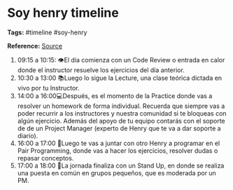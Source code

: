 # Soy henry timeline

**Tags:** #timeline #soy-henry

**Reference:** [Source](https://blog.soyhenry.com/como-es-un-dia-tipico-en-henry/)

1. 09:15 a 10:15: 👁️El día comienza con un Code Review o entrada en calor donde el instructor resuelve los ejercicios del día anterior.
2. 10:30 a 13:00 📚Luego lo sigue la Lecture, una clase teórica dictada en vivo por tu Instructor.
3. 14:00 a 16:00💻Después, es el momento de la Practice donde vas a resolver un homework de forma individual. Recuerda que siempre vas a poder recurrir a los instructores y nuestra comunidad si te bloqueas con algún ejercicio. Además del apoyo de tu equipo contarás con el soporte de de un Project Manager (experto de Henry que te va a dar soporte a diario).
4. 16:00 a 17:00 👥Luego te vas a juntar con otro Henry a programar en el Pair Programming, donde vas a hacer los ejercicios, resolver dudas o repasar conceptos.
5. 17:00 a 18:00 📣La jornada finaliza con un Stand Up, en donde se realiza una puesta en común en grupos pequeños, que es moderada por un PM.